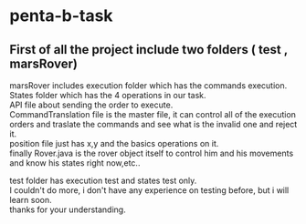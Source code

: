 # penta-b-task
## First of all the project include two folders ( test , marsRover)
marsRover includes execution folder which has the commands execution.  <br />
States folder which has the 4 operations in our task. <br />
API file about sending the order to execute. <br />
CommandTranslation file is the master file, it can control all of the execution orders and traslate the commands and see what is the invalid one and reject it. <br />
position file just has x,y and the basics operations on it. <br />
finally Rover.java is the rover object itself to control him and his movements and know his states right now,etc.. <br />



test folder has execution test and states test only. <br />
I couldn't do more, i don't have any experience on testing before, but i will learn soon. <br />
thanks for your understanding. <br />
